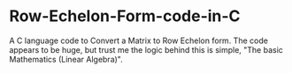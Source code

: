 # Row-Echelon-Form-code-in-C
A C language code to Convert a Matrix to Row Echelon form.
The code appears to be huge, but trust me the logic behind this is simple, "The basic Mathematics (Linear Algebra)".
